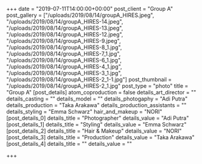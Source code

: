 +++
date = "2019-07-11T14:00:00+00:00"
post_client = "Group A"
post_gallery = ["/uploads/2019/08/14/groupA_HIRES.jpeg", "/uploads/2019/08/14/groupA_HIRES-14.jpeg", "/uploads/2019/08/14/groupA_HIRES-13.jpeg", "/uploads/2019/08/14/groupA_HIRES-12.jpeg", "/uploads/2019/08/14/groupA_HIRES-9.jpeg", "/uploads/2019/08/14/groupA_HIRES-8_1.jpg", "/uploads/2019/08/14/groupA_HIRES-7_1.jpg", "/uploads/2019/08/14/groupA_HIRES-6_1.jpg", "/uploads/2019/08/14/groupA_HIRES-4_1.jpg", "/uploads/2019/08/14/groupA_HIRES-3_1.jpg", "/uploads/2019/08/14/groupA_HIRES-2_1-1.jpg"]
post_thumbnail = "/uploads/2019/08/14/groupA_HIRES-2_1.jpg"
post_type = "photo"
title = "Group A"
[post_details]
atom_coproduction = false
details_art_director = ""
details_casting = ""
details_model = ""
details_photogaphy = "Adi Putra"
details_production = "Taka Arakawa"
details_production_assistants = ""
details_styling = "Emma Schwarz"
hair_and_makeup = "NORI"
[post_details_0]
details_title = "Photographer"
details_value = "Adi Putra"
[post_details_1]
details_title = "Styling"
details_value = "Emma Schwarz"
[post_details_2]
details_title = "Hair & Makeup"
details_value = "NORI"
[post_details_3]
details_title = "Production"
details_value = "Taka Arakawa"
[post_details_4]
details_title = ""
details_value = ""

+++
